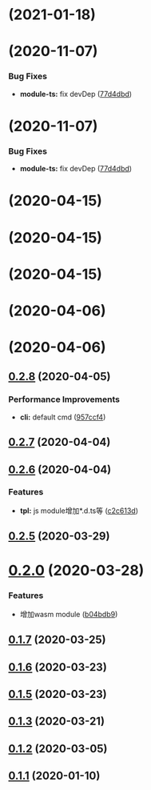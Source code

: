 # [](https://github.com/lamovv/ufly/compare/v0.6.7...v) (2021-01-18)



# [](https://github.com/lamovv/ufly/compare/v0.6.1...v) (2020-11-07)


### Bug Fixes

* **module-ts:** fix devDep ([77d4dbd](https://github.com/lamovv/ufly/commit/77d4dbdcfb8fad4c64b376e2f17450440a7a4cef))



# [](https://github.com/lamovv/ufly/compare/v0.6.1...v) (2020-11-07)


### Bug Fixes

* **module-ts:** fix devDep ([77d4dbd](https://github.com/lamovv/ufly/commit/77d4dbdcfb8fad4c64b376e2f17450440a7a4cef))



<a name=""></a>
# [](https://github.com/lamovv/ufly/compare/v0.3.4...v) (2020-04-15)



<a name=""></a>
# [](https://github.com/lamovv/ufly/compare/v0.3.3...v) (2020-04-15)



<a name=""></a>
# [](https://github.com/lamovv/ufly/compare/v0.3.2...v) (2020-04-15)



# [](https://github.com/lamovv/ufly/compare/v0.2.8...v) (2020-04-06)



# [](https://github.com/lamovv/ufly/compare/v0.2.8...v) (2020-04-06)



## [0.2.8](https://github.com/lamovv/ufly/compare/v0.2.7...v0.2.8) (2020-04-05)


### Performance Improvements

* **cli:** default cmd ([957ccf4](https://github.com/lamovv/ufly/commit/957ccf45b7a3c7ffba3a1e9e599fa779a0ecf354))



## [0.2.7](https://github.com/lamovv/ufly/compare/v0.2.6...v0.2.7) (2020-04-04)



## [0.2.6](https://github.com/lamovv/ufly/compare/v0.2.5...v0.2.6) (2020-04-04)


### Features

* **tpl:** js module增加*.d.ts等 ([c2c613d](https://github.com/lamovv/ufly/commit/c2c613da79212562c7f478ba9401cf6504c3afff))



## [0.2.5](https://github.com/lamovv/ufly/compare/v0.2.0...v0.2.5) (2020-03-29)



# [0.2.0](https://github.com/lamovv/ufly/compare/v0.1.7...v0.2.0) (2020-03-28)


### Features

* 增加wasm module ([b04bdb9](https://github.com/lamovv/ufly/commit/b04bdb9b8abdcfb50bf6fb416de66026fe28c548))



## [0.1.7](https://github.com/lamovv/ufly/compare/v0.1.6...v0.1.7) (2020-03-25)



## [0.1.6](https://github.com/lamovv/ufly/compare/v0.1.5...v0.1.6) (2020-03-23)



## [0.1.5](https://github.com/lamovv/ufly/compare/v0.1.3...v0.1.5) (2020-03-23)



## [0.1.3](https://github.com/lamovv/ufly/compare/v0.1.2...v0.1.3) (2020-03-21)



## [0.1.2](https://github.com/lamovv/ufly/compare/v0.1.1...v0.1.2) (2020-03-05)



## [0.1.1](https://github.com/lamovv/ufly/compare/v0.1.0...v0.1.1) (2020-01-10)




